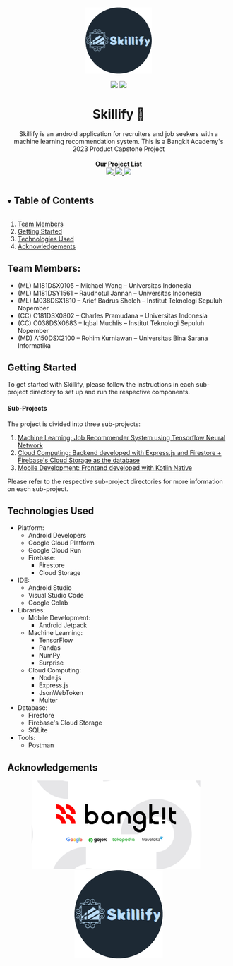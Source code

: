 <br />
<p align="center">
  <a href="https://github.com/rrab-0/skillify">
    <img src="Machine%20Learning/image/Logo-modified.png" alt="skillifylogo" height="150">
  </a>

  <p align="center">
    <img src="https://img.shields.io/badge/Team-Skillify-1d2934">
    <img src="https://img.shields.io/badge/C23-PR506-1d2934">
  </p>

  <h1 align="center">Skillify 🚀</h1>

  <p align="center">
    Skillify is an android application for recruiters and job seekers with a machine learning recommendation  system. This is a Bangkit Academy's 2023 Product Capstone Project
    <br />
    <br />
    <strong>Our Project List</strong>
    <br>
    <a href="https://github.com/rrab-0/skillify/tree/master/Machine%20Learning" target="_blank">
        <img src="https://img.shields.io/badge/Tensorflow-Job_RecSys-FF6F00?style=flat&logo=Tensorflow">
    </a>
    <a href="https://github.com/rrab-0/skillify/tree/master/Mobile%20Development" target="_blank">
        <img src="https://img.shields.io/badge/Kotlin-Frontend-7F52FF?style=flat&logo=Kotlin">
    </a>
    <a href="https://github.com/rrab-0/skillify/tree/master/Cloud%20Computing" target="_blank">
        <img src="https://img.shields.io/badge/Express-Backend-B9B9B9?style=flat&logo=Express">
    </a>
  </p>
</p>

<details open="open">
  <summary><h2 style="display: inline-block">Table of Contents</h2></summary>
  <ol>
    <li><a href="#team-members">Team Members</a></li>
    <li><a href="#getting-started">Getting Started</a></li>
    <li><a href="#technologies-used">Technologies Used</a>
    </li>
    <li><a href="#acknowledgements">Acknowledgements</a></li>
  </ol>
</details>

## Team Members:

- (ML) M181DSX0105 – Michael Wong – Universitas Indonesia
- (ML) M181DSY1561 – Raudhotul Jannah – Universitas Indonesia
- (ML) M038DSX1810 – Arief Badrus Sholeh – Institut Teknologi Sepuluh Nopember
- (CC) C181DSX0802 – Charles Pramudana – Universitas Indonesia
- (CC) C038DSX0683 – Iqbal Muchlis – Institut Teknologi Sepuluh Nopember
- (MD) A150DSX2100 – Rohim Kurniawan – Universitas Bina Sarana Informatika

## Getting Started

To get started with Skillify, please follow the instructions in each sub-project directory to set up and run the respective components.

#### Sub-Projects

The project is divided into three sub-projects:

1. [Machine Learning: Job Recommender System using Tensorflow Neural Network](/Machine%20Learning/)
2. [Cloud Computing: Backend developed with Express.js and Firestore + Firebase's Cloud Storage as the database](/Cloud%20Computing/)
3. [Mobile Development: Frontend developed with Kotlin Native](/Mobile%20Development/)

Please refer to the respective sub-project directories for more information on each sub-project.

## Technologies Used

- Platform:
  - Android Developers
  - Google Cloud Platform
  - Google Cloud Run
  - Firebase:
    - Firestore
    - Cloud Storage
- IDE:
  - Android Studio
  - Visual Studio Code
  - Google Colab
- Libraries:
  - Mobile Development:
    - Android Jetpack
  - Machine Learning:
    - TensorFlow
    - Pandas
    - NumPy
    - Surprise
  - Cloud Computing:
    - Node.js
    - Express.js
    - JsonWebToken
    - Multer
- Database:
  - Firestore
  - Firebase's Cloud Storage
  - SQLite
- Tools:
  - Postman

## Acknowledgements

<p align="center">
  <img src="Machine%20Learning/image/bangkit.png" height="200"></img>&nbsp; &nbsp;<img src="Machine%20Learning/image/Logo-modified.png" height="200">
</p>
